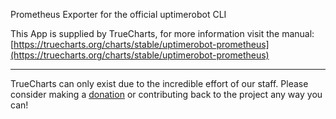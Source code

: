 Prometheus Exporter for the official uptimerobot CLI

This App is supplied by TrueCharts, for more information visit the manual: [https://truecharts.org/charts/stable/uptimerobot-prometheus](https://truecharts.org/charts/stable/uptimerobot-prometheus)

---

TrueCharts can only exist due to the incredible effort of our staff.
Please consider making a [donation](https://truecharts.org/sponsor) or contributing back to the project any way you can!
